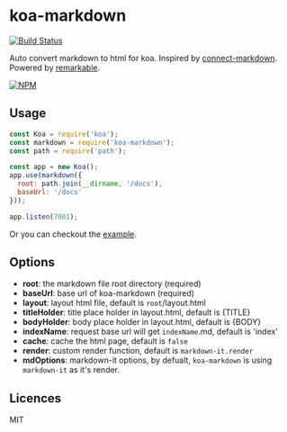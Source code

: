 koa-markdown
============

[![Build Status](https://secure.travis-ci.org/koajs/koa-markdown.png)](http://travis-ci.org/koajs/koa-markdown)

Auto convert markdown to html for koa. Inspired by [connect-markdown](https://github.com/expressjs/connect-markdown).
Powered by [remarkable](https://github.com/jonschlinkert/remarkable).

[![NPM](https://nodei.co/npm/koa-markdown.png?downloads=true)](https://nodei.co/npm/koa-markdown/)

## Usage

```js
const Koa = require('koa');
const markdown = require('koa-markdown');
const path = require('path');

const app = new Koa();
app.use(markdown({
  root: path.join(__dirname, '/docs'),
  baseUrl: '/docs'
}));

app.listen(7001);
```

Or you can checkout the [example](https://github.com/koajs/koa-markdown/tree/master/example).

## Options

* **root**: the markdown file root directory (required)
* **baseUrl**: base url of koa-markdown (required)
* **layout**: layout html file, default is `root`/layout.html
* **titleHolder**: title place holder in layout.html, default is {TITLE}
* **bodyHolder**: body place holder in layout.html, default is {BODY}
* **indexName**: request base url will get `indexName`.md, default is 'index'
* **cache**: cache the html page, default is `false`
* **render**: custom render function, default is `markdown-it.render`
* **mdOptions**: markdown-it options, by defualt, `koa-markdown` is using `markdown-it` as it's render.

## Licences

MIT
